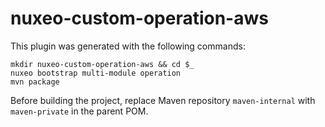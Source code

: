 # nuxeo-custom-operation-aws

This plugin was generated with the following commands:
```
mkdir nuxeo-custom-operation-aws && cd $_
nuxeo bootstrap multi-module operation
mvn package
```

Before building the project, replace Maven repository `maven-internal` with `maven-private` in the parent POM.
